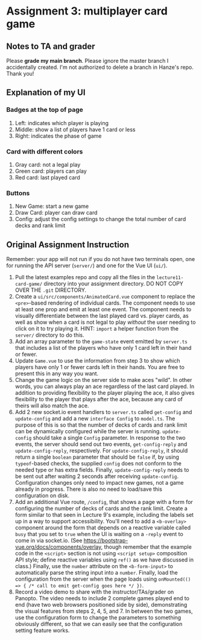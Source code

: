 # Assignment 3: multiplayer card game

## Notes to TA and grader
Please **grade my main branch**. Please ignore the master branch I accidentally created. I'm not authorized to delete a branch in Hanze's repo. Thank you!

## Explanation of my UI
### Badges at the top of page
1. Left: indicates which player is playing
2. Middle: show a list of players have 1 card or less
3. Right: indicates the phase of game
### Card with different colors
1. Gray card: not a legal play
2. Green card: players can play
3. Red card: last played card

### Buttons
1. New Game: start a new game
2. Draw Card: player can draw card
3. Config: adjust the config settings to change the total number of card decks and rank limit
## Original Assignment Instruction
Remember: your app will not run if you do not have two terminals open, one for running the API server (`server/`) and one for the Vue UI (`ui/`).

1. Pull the latest examples repo and copy all the files in the `lecture11-card-game/` directory into your assignment directory. DO NOT COPY OVER THE `.git` DIRECTORY.
2. Create a `ui/src/components/AnimatedCard.vue` component to replace the `<pre>`-based rendering of individual cards. The component needs to use at least one prop and emit at least one event. The component needs to visually differentiate between the last played card vs. player cards, as well as show when a card is not legal to play *without* the user needing to click on it to try playing it. HINT: `import` a helper function from the `server/` directory to do this. 
3. Add an array parameter to the `game-state` event emitted by `server.ts` that includes a list of the players who have only 1 card left in their hand or fewer.
4. Update `Game.vue` to use the information from step 3 to show which players have only 1 or fewer cards left in their hands. You are free to present this in any way you want.
5. Change the game logic on the server side to make aces "wild". In other words, you can always play an ace regardless of the last card played. In addition to providing flexibility to the player playing the ace, it also gives flexibility to the player that plays after the ace, because any card of theirs will also match the ace. 
6. Add 2 new socket.io event handlers to `server.ts` called `get-config` and `update-config` and add a new `interface Config` to `model.ts`. The purpose of this is so that the number of decks of cards and rank limit can be dynamically configured while the server is running. `update-config` should take a single `Config` parameter. In response to the two events, the server should send out two events, `get-config-reply` and `update-config-reply`, respectively. For `update-config-reply`, it should return a single `boolean` parameter that should be `false` if, by using `typeof`-based checks, the supplied `config` does not conform to the needed type or has extra fields. Finally, `update-config-reply` needs to be sent out after waiting 2 seconds after receiving `update-config`. Configuration changes only need to impact new games, not a game already in progress. There is also no need to load/save this configuration on disk. 
7. Add an additional Vue route, `/config`, that shows a page with a form for configuring the number of decks of cards and the rank limit. Create a form similar to that seen in Lecture 9's example, including the labels set up in a way to support accessibility. You'll need to add a `<b-overlay>` component around the form that depends on a reactive variable called `busy` that you set to `true` when the UI is waiting on a `-reply` event to come in via socket.io. (See https://bootstrap-vue.org/docs/components/overlay, though remember that the example code in the `<script>` section is not using `<script setup>` composition API style; define reactive variables using `ref()` as we have discussed in class.) Finally, use the `number` attribute on the `<b-form-input>` to automatically parse the string input into a `number`. Finally, load the configuration from the server when the page loads using `onMounted(() => { /* call to emit get-config goes here */ })`.
8. Record a video demo to share with the instructor/TAs/grader on Panopto. The video needs to include 2 complete games played end to end (have two web browsers positioned side by side), demonstrating the visual features from steps 2, 4, 5, and 7. In between the two games, use the configuration form to change the parameters to something obviously different, so that we can easily see that the configuration setting feature works.
